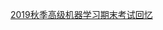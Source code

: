 [2019秋季高级机器学习期末考试回忆](https://github.com/nju-kaoyan/nju_exam/blob/master/2020.1.8%E9%AB%98%E7%BA%A7%E6%9C%BA%E5%99%A8%E5%AD%A6%E4%B9%A0%E8%80%83%E8%AF%95%E5%9B%9E%E5%BF%86.md)

